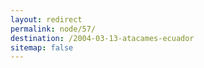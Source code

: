 ```yaml
---
layout: redirect
permalink: node/57/
destination: /2004-03-13-atacames-ecuador
sitemap: false
---
```

